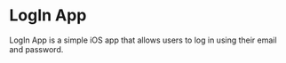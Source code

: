 # LogIn App
LogIn App is a simple iOS app that allows users to log in using their email and password.

